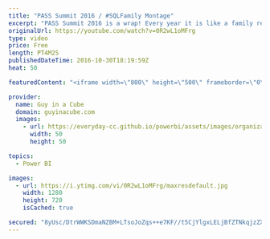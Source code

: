 ```yaml
---
title: "PASS Summit 2016 / #SQLFamily Montage"
excerpt: "PASS Summit 2016 is a wrap! Every year it is like a family reunion and I wanted to put together something to try and convey that. From sessions to networking to the SQL Clinic and the nightlife (SQL Karaoke anyone?) It is the highlight of the year!  Special thank you to everyone that helped me with making"
originalUrl: https://youtube.com/watch?v=0R2wL1oMFrg
type: video
price: Free
length: PT4M2S
publishedDateTime: 2016-10-30T18:19:59Z
heat: 50

featuredContent: "<iframe width=\"800\" height=\"500\" frameborder=\"0\" src=\"https://www.youtube.com/embed/0R2wL1oMFrg\" allow=\"accelerometer; autoplay; encrypted-media; gyroscope; picture-in-picture\" allowfullscreen></iframe>"

provider:
  name: Guy in a Cube
  domain: guyinacube.com
  images:
    - url: https://everyday-cc.github.io/powerbi/assets/images/organizations/guyinacube.com-50x50.jpg
      width: 50
      height: 50

topics:
  - Power BI

images:
  - url: https://i.ytimg.com/vi/0R2wL1oMFrg/maxresdefault.jpg
    width: 1280
    height: 720
    isCached: true

secured: "8yUsc/DtrWWKSDmaNZBM+LTsoJoZqs++e7KF//t5CjYlgxLELjBfZTNkqjzZXGGdl+CqxLw4LeTpdnAlaPoh6mlI9QLzwRdbfRgPr1cK8hzkQWh4AEzlNmO0+bwP8xZtKEC13Wq4fPmJymd1Emq6bWAGXGHtre3ezkI8y9L/yUC38b9S/OqgMJrobWMclbUIVULMen9UQNv3puRiSX4Fo3lOwt5ARtjNrpAuAVN1vQeSWQbMvCELgTRFRnyiyPBf6+ArfAMvur1d47Ntw4lW/ixJ2wNwdxHoidmdasym8/k2rUhHgzHfDz71BDh6jx/RioNM9DZcnHEdhdgH7lKdApDmN4uNfHZNZaHor5lA2cWsVu7yqrBjtgv+AymzWCQK72u8LSE3Y52WcwN1+A6yXm84OnacrdfEzAUHc6MvKYc=;jXGw3m2bOMWPjszL4xY/bw=="
---
```



